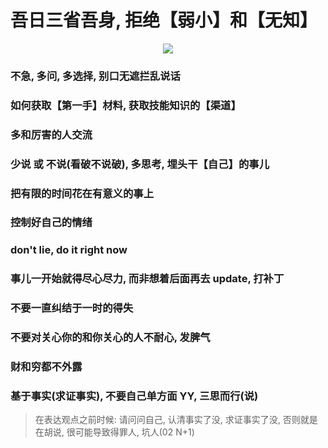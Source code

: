 # 吾日三省吾身, 拒绝【弱小】和【无知】

<p align="center"><img src=https://linmingdao.github.io/blog/assets/ctrl/000001_00.jpg></p>

### 不急, 多问, 多选择, 别口无遮拦乱说话

### 如何获取【第一手】材料, 获取技能知识的【渠道】

### 多和厉害的人交流

### 少说 或 不说(看破不说破), 多思考, 埋头干【自己】的事儿

### 把有限的时间花在有意义的事上

### 控制好自己的情绪

### don't lie, do it right now

### 事儿一开始就得尽心尽力, 而非想着后面再去 update, 打补丁

### 不要一直纠结于一时的得失

### 不要对关心你的和你关心的人不耐心, 发脾气

### 财和穷都不外露

### 基于事实(求证事实), 不要自己单方面 YY, 三思而行(说)

> 在表达观点之前时候: 请问问自己, 认清事实了没, 求证事实了没, 否则就是在胡说, 很可能导致得罪人, 坑人(02 N+1)
